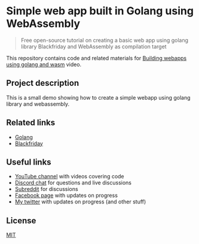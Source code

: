 # Simple web app built in Golang using WebAssembly

> Free open-source tutorial on creating a basic web app using golang library Blackfriday and WebAssembly as compilation target

This repository contains code and related materials for [Building webapps using golang and wasm](https://youtu.be/_3aVmnPufQI) video.

## Project description

This is a small demo showing how to create a simple webapp using golang library and webassembly.

## Related links

* [Golang](https://golang.org/)
* [Blackfriday](https://github.com/russross/blackfriday)

## Useful links

* [YouTube channel](https://www.youtube.com/c/TimErmilov) with videos covering code
* [Discord chat](https://discord.gg/hnKCXqQ) for questions and live discussions
* [Subreddit](https://www.reddit.com/r/BuildingWithJS/) for discussions
* [Facebook page](https://www.facebook.com/buildingproductswithjs/) with updates on progress
* [My twitter](https://twitter.com/yamalight) with updates on progress (and other stuff)

## License

[MIT](https://opensource.org/licenses/mit-license)
